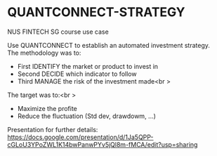 # QUANTCONNECT-STRATEGY
NUS FINTECH SG course use case

Use QUANTCONNECT to establish an automated investment strategy.<br />
The methodology was to:
- First IDENTIFY the market or product to invest in
- Second DECIDE which indicator to follow
- Third MANAGE the risk of the investment made<br \>

The target was to:<br \>
- Maximize the profite
- Reduce the fluctuation (Std dev, drawdowm, ...)

Presentation for further details:  https://docs.google.com/presentation/d/1Ja5QPP-cGLoU3YPoZWL1K14bwPanwPYv5jQl8m-fMCA/edit?usp=sharing
